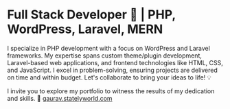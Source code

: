 # Full Stack Developer 🚀 | PHP, WordPress, Laravel, MERN

I specialize in PHP development with a focus on WordPress and Laravel frameworks. My expertise spans custom theme/plugin development, Laravel-based web applications, and frontend technologies like HTML, CSS, and JavaScript. I excel in problem-solving, ensuring projects are delivered on time and within budget. Let's collaborate to bring your ideas to life! 💡

I invite you to explore my portfolio to witness the results of my dedication and skills. 🌟
[gaurav.statelyworld.com](https://gaurav.statelyworld.com)

<!---
gauravrjoshi/gauravrjoshi is a ✨ special ✨ repository because its `README.md` (this file) appears on your GitHub profile.
You can click the Preview link to take a look at your changes.
--->
